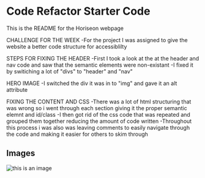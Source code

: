# Code Refactor Starter Code
This is the README for the Horiseon webpage

CHALLENGE FOR THE WEEK
-For the project I was assigned to give the website a better code structure for accessiblilty

STEPS FOR FIXING THE HEADER
-First I took a look at the at the header and nav code and saw that the semantic elements were non-existant
-I fixed it by switiching a lot of "divs" to "header" and "nav"

HERO IMAGE
-I switched the div it was in to "img" and gave it an alt attribute

FIXING THE CONTENT AND CSS
-There was a lot of html structuring that was wrong so i went through each section giving it the proper semantic elemnt and id/class
-I then got rid of the css code that was repeated and grouped them together reducing the amount of code written
-Throughout this process i was also was leaving comments to easily navigate through the code and making it easier for others to skim through

## Images

![this is an image](images/screenshot.png)
